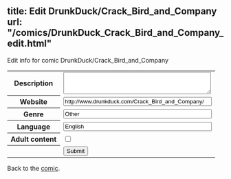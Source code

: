title: Edit DrunkDuck/Crack_Bird_and_Company
url: "/comics/DrunkDuck_Crack_Bird_and_Company_edit.html"
---
Edit info for comic DrunkDuck/Crack_Bird_and_Company

<form name="comic" action="http://gaepostmail.appspot.com/comic/" method="post">
<table class="comicinfo">
<tr>
<th>Description</th><td><textarea name="description" cols="40" rows="3"></textarea></td>
</tr>
<tr>
<th>Website</th><td><input type="text" name="url" value="http://www.drunkduck.com/Crack_Bird_and_Company/" size="40"/></td>
</tr>
<tr>
<th>Genre</th><td><input type="text" name="genre" value="Other" size="40"/></td>
</tr>
<tr>
<th>Language</th><td><input type="text" name="language" value="English" size="40"/></td>
</tr>
<tr>
<th>Adult content</th><td><input type="checkbox" name="adult" value="adult" /></td>
</tr>
<tr>
<th></th><td>
<input type="hidden" name="comic" value="DrunkDuck_Crack_Bird_and_Company" />
<input type="submit" name="submit" value="Submit" />
</td>
</tr>
</table>
</form>

Back to the [comic](DrunkDuck_Crack_Bird_and_Company.html).

